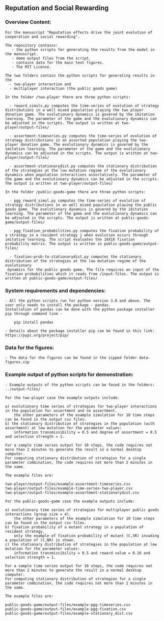 ## Reputation and Social Rewarding

### Overview Content: 

    For the manuscript "Reputation effects drive the joint evolution of cooperation and social rewarding". 

    The repository contains: 
       - the python scripts for generating the results from the model in the manuscript. 
       - demo output files from the script.
       - contains data for the main text figures.
       - The MIT License.

    The two folders contain the python scripts for generating results in the 
      - two-player interaction and 
      - multiplayer interaction (the public goods game)

    In the folder /two-player there are three python scripts: 

      - reward_simuls.py computes the time-series of evolution of strategy distributions in a well mixed population playing the two player donation game. The evolutionary dynamics is govered by the imitation learning. The parameter of the game and the evolutionary dynamics can be adjusted in the scripts. The output is written at two-player/output-files/

      - assortment-timeseries.py computes the time-series of evolution of strategy distributions in an assorted population playing the two-player donation game. The evolutionary dynamics is govered by the imitation learning. The parameter of the game and the evolutionary dynamics can be adjusted in the scripts. The output is written at two-player/output-files/

      - assortment-stationarydist.py computes the stationary distribution of the strategies at the low mutation regime of the evolutionary dynamics when population interactions assortatively. The parameter of the game and the evolutionary dynamics can be adjusted in the scripts. The output is written at two-player/output-files/

    In the folder /public-goods-game there are three python scripts:

      - pgg_reward_simul.py computes the time-series of evolution of strategy distributions in an well mixed population playing the public goods game. The evolutionary dynamics is govered by the imitation learning. The parameter of the game and the evolutionary dynamics can be adjusted in the scripts. The output is written at public-goods-game/output-files/

      - pgg_fixation_probabilities.py computes the fixation probability of a strategy in a resident strategy j when evolution occurs through imitative learning. The script evaluates the 16X16 fixation probability matrix. The output is written in public-goods-game/output-files/

      - fixation-prob-to-stationarydist.py computes the stationary distribution of the strategies at the low mutation regime of the evolutionary
     dynamics for the public goods game. The file requires an input of the fixation probabilities which it reads from /input-files. The output is written at public-goods-game/output-files/
 
### System requirements and dependencies: 

    - All the python scripts run for python version 3.6 and above. The user only needs to install the package - pandas.
    Installation of pandas can be done with the python package installer pip through command line - 
    
        pip install pandas
    
    - Details about the package installer pip can be found in this link: https://pypi.org/project/pip/ 

### Data for the figures:

    - The data for the figures can be found in the zipped folder data-figures.zip
 
### Example output of python scripts for demonstration: 

    - Example outputs of the python scripts can be found in the folders: ../output-files/
    
    For the two-player case the example outputs include: 
    
    a) evolutionary time series of strategies for two-player interactions in the population for assortment and no assortment.
        the other parameters of the example simulation for 10 time steps can be found in the output csv files.
    b) the stationary distribution of strategies in the population (with assortment) at low mutation for the parameter values:
        information transmissibility = 0.5 and degree of assortment = 0.5 and selection strength = 1.
    
    For a sample time series output for 10 steps, the code requires not more than 2 minutes to generate the result in a normal desktop computer. 
    For computing stationary distribution of strategies for a single parameter combination, the code requires not more than 2 minutes in the same. 
    
    The example files are: 
    
    two-player/output-files/example-assortment-timeseries.csv
    two-player/output-files/example-time-series-two-player.csv
    two-player/output-files/example-assortment-stationarydist.csv
    
    For the public-goods-game case the example outputs include:
    
    a) evolutionary time series of strategies for multiplayer public goods interactions (group size = 4). 
        the other parameters of the example simulation for 10 time steps can be found in the output csv files.       
    b) fixation probability of a mutant strategy in a population of resident strategy.
        only the example of fixation probability of mutant (C,SR) invading a population of (C,NR) is shown.
    c) the stationary distribution of strategies in the population at low mutation for the parameter values:
        information transmissibility = 0.5 and reward value = 0.16 and selection strength = 1.
    
    For a sample time series output for 10 steps, the code requires not more than 2 minutes to generate the result in a normal desktop computer. 
    For computing stationary distribution of strategies for a single parameter combination, the code requires not more than 2 minutes in the same. 
    
    The example files are: 
    
    public-goods-game/output-files/example-pgg-timeseries.csv
    public-goods-game/output-files/example-pgg-fixation.csv
    public-goods-game/output-files/example-stationary_dist.csv
    
    

    

 
 

